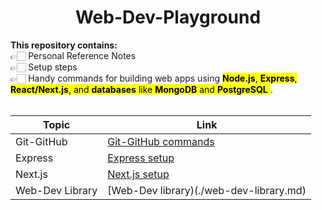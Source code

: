 # <div align="center">Web-Dev-Playground</div>

<b>This repository contains: </br></b>
👉🏻 Personal Reference Notes <br/>
👉🏻 Setup steps <br/>
👉🏻 Handy commands for building web apps using <mark>**Node.js**, **Express**, **React/Next.js**, and **databases** like **MongoDB** and **PostgreSQL** </mark>. <br/>
<br/>

| Topic      | Link                                                           |
| ---------- | -------------------------------------------------------------- |
| Git-GitHub | [Git-GitHub commands](./git-commands.md)                       |
| Express    | [Express setup](./express-setup-reference.md)                  |
| Next.js    | [Next.js setup](./next.js-setup-reference.md) |
| Web-Dev Library | [Web-Dev library)(./web-dev-library.md) |
